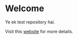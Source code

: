 # Welcome  

Ye ek test repository hai.  

Visit this [website](https://gvmodapk.com/) for more details.  
